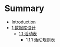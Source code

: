 # Summary

* [Introduction](README.md)
* [1.数据库设计](yi-3001-shu-ju-ku-she-ji.md)
  * [1.1 活动表](yi-3001-shu-ju-ku-she-ji/11-huo-dong-biao.md)
    * 1.1.1 活动规则表

